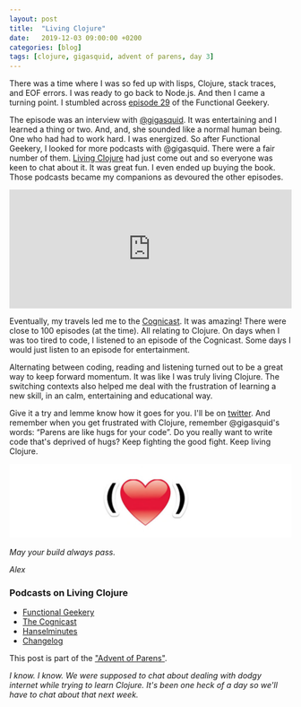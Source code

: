 ```yaml
---
layout: post
title:  "Living Clojure"
date:   2019-12-03 09:00:00 +0200
categories: [blog]
tags: [clojure, gigasquid, advent of parens, day 3]
---
```


There was a time where I was so fed up with lisps, Clojure, stack traces, and EOF errors. I was ready to go back to Node.js. 
And then I came a turning point. I stumbled across [episode 29](https://www.functionalgeekery.com/episode-29-carin-meier/#t=4:43.525) of the Functional Geekery. 

The episode was an interview with [@gigasquid](https://twitter.com/gigasquid). It was entertaining and I learned a thing or two. And, and, she sounded like a normal human being. One who had had to work hard. I was energized. So after Functional Geekery, I looked for more podcasts with @gigasquid. There were a fair number of them. [Living Clojure](http://shop.oreilly.com/product/0636920034292.do?sortby=publicationDate) had just come out and so everyone was keen to chat about it. It was great fun. I even ended up buying the book. Those podcasts became my companions as devoured the other episodes.  

<div style="width:100%;height:0;padding-bottom:42%;position:relative;"><iframe src="https://giphy.com/embed/l2QDLujtcAvAr2gRa" width="100%" height="100%" style="position:absolute" frameBorder="0" class="giphy-embed" allowFullScreen></iframe></div>

Eventually, my travels led me to the [Cognicast](http://blog.cognitect.com/cognicast/088). It was amazing! There were close to 100 episodes (at the time). All relating to Clojure. On days when I was too tired to code, I listened to an episode of the Cognicast. Some days I would just listen to an episode for entertainment. 

Alternating between coding, reading and listening turned out to be a great way to keep forward momentum. It was like I was truly living Clojure. The switching contexts also helped me deal with the frustration of learning a new skill, in an calm, entertaining and educational way. 

Give it a try and lemme know how it goes for you. I'll be on [twitter](https://twitter.com/alekcz). And remember when you get frustrated with Clojure, remember @gigasquid's words: “Parens are like hugs for your code”. Do you really want to write code that's deprived of hugs? Keep fighting the good fight. Keep living Clojure. 

![Parens are like hugs for your code](/images/blog/parens.png "Parens are like hugs for your code")

_May your build always pass._

_Alex_



### Podcasts on Living Clojure
- [Functional Geekery](https://www.functionalgeekery.com/episode-29-carin-meier/#t=4:43.525)
- [The Cognicast](http://blog.cognitect.com/cognicast/088)
- [Hanselminutes](https://hanselminutes.com/464/living-clojure-with-carin-meier)
- [Changelog](https://changelog.com/podcast/171)

This post is part of the ["Advent of Parens"](/blog/2019/12/01/advent-of-parens.html).

_I know. I know. We were supposed to chat about dealing with dodgy internet while trying to learn Clojure. It's been one heck of a day so we'll have to chat about that next week._
